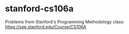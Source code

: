 # stanford-cs106a
Problems from Stanford's Programming Methodology class: https://see.stanford.edu/Course/CS106A
